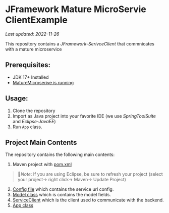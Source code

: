 # JFramework Mature MicroServie ClientExample
_Last updated: 2022-11-26_


This repository contains a _JFramework-SerivceClient_ that commnicates with a mature microservice

## Prerequisites:
- JDK 17+ Installed
- [MatureMicroserive is running](https://github.com/kiswanij/jk-framework-microservice-mature-example)

## Usage:
1. Clone the repository
2. Import as Java project into your favorite IDE (we use _SpringToolSuite_ and _Eclipse-JavaEE_)
3. Run `App` class.

## Project Main Contents 
The repository  contains the following main contents: 
1. Maven project with [pom.xml](pom.xml)
  > :page_facing_up:*Note*: If you are using Eclipse, be sure to refresh your project (select your project→ right click→ Maven→ Update Project)
2. [Config file](src/main/resources/config.properties) which contains the service url config.
3. [Model class](src/main/java/com/app/person/Model.java) which is contains the model fields.
4. [ServiceClient](src/main/java/com/app/person/ServiceClient.java) which is the client used to communicate with the backend. 
5. [App class](src/main/java/com/app/App.java)  

